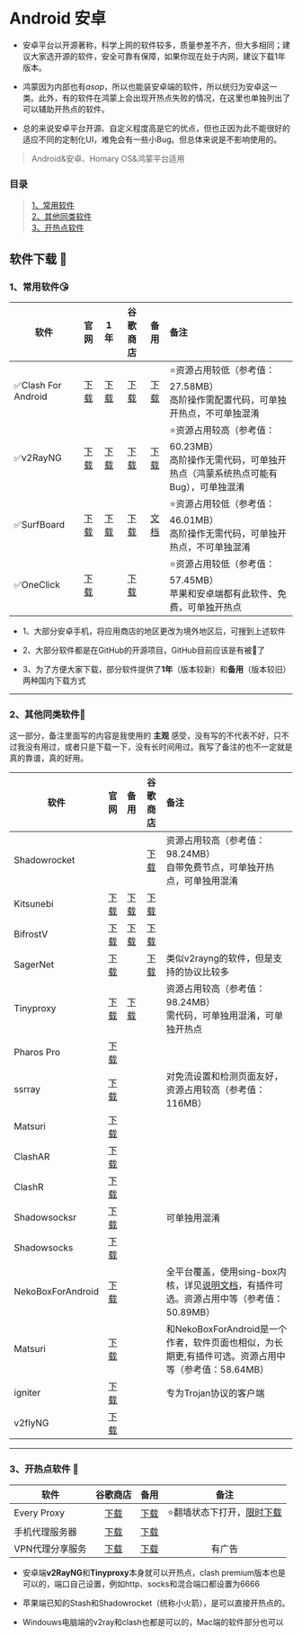 # **Android 安卓**

- 安卓平台以开源著称，科学上网的软件较多，质量参差不齐，但大多相同；建议大家选开源的软件，安全可靠有保障，如果你现在处于内网，建议下载1年版本。

- 鸿蒙因为内部也有*asop*，所以也能装安卓端的软件，所以统归为安卓这一类。此外，有的软件在鸿蒙上会出现开热点失败的情况，在这里也单独列出了可以辅助开热点的软件。

- 总的来说安卓平台开源、自定义程度高是它的优点，但也正因为此不能很好的适应不同的定制化UI，难免会有一些小Bug。但总体来说是不影响使用的。

> Android&安卓、Homary OS&鸿蒙平台适用

### **目录**

> [1、常用软件](#1%E5%B8%B8%E7%94%A8%E8%BD%AF%E4%BB%B6)<br>
> [2、其他同类软件](#2%E5%85%B6%E4%BB%96%E5%90%8C%E7%B1%BB%E8%BD%AF%E4%BB%B6)<br>
> [3、开热点软件](#3%E5%BC%80%E7%83%AD%E7%82%B9%E8%BD%AF%E4%BB%B6-)

## **软件下载** 📱

### **1、常用软件**😘

| 软件 | 官网 | 1年 | 谷歌商店 | 备用 | 备注 |
| --- |  :----: |  :---:  |  :---:  |  :---:  | :--- |
|✅Clash For  Android|[下载](https://github.com/Kr328/ClashForAndroid/releases)|[下载](https://musetransfer.com/s/tjxntt1jg)|[下载](https://play.google.com/store/search?q=clash&c=apps&hl=zh_CN)|[下载](https://d3.netfiles.pw/v2/android/ClashForAndroid-v2.5.4.apk)|⭐资源占用较低（参考值：27.58MB）<br>高阶操作需配置代码，可单独开热点，不可单独混淆
|✅v2RayNG|[下载](https://github.com/2dust/v2rayNG/releases)|[下载](https://musetransfer.com/s/nzln2lirr)|[下载](https://play.google.com/store/search?q=v2ray&c=apps&hl=zh_CN)|[下载](https://d3.netfiles.pw/v2/android/v2rayNG-v1.7.3.apk)|⭐资源占用较高（参考值：60.23MB）<br>高阶操作无需代码，可单独开热点（鸿蒙系统热点可能有Bug），可单独混淆
|✅SurfBoard|[下载](https://github.com/getsurfboard/surfboard)|[下载](https://musetransfer.com/s/t63osvynl)|[下载](https://play.google.com/store/apps/details?id=com.getsurfboard&hl=zh_CN)|[文档](https://manual.getsurfboard.com)|⭐资源占用较低（参考值：46.01MB）<br>高阶操作无需代码，可单独开热点，不可单独混淆
|✅OneClick|[下载](https://oneclick.earth/#/)| |[下载](https://play.google.com/store/apps/details?id=earth.oneclick)| |⭐资源占用较低（参考值：57.45MB）<br>苹果和安卓端都有此软件、免费，可单独开热点

- 1、大部分安卓手机，将应用商店的地区更改为境外地区后，可搜到上述软件

- 2、大部分软件都是在GitHub的开源项目，GitHub目前应该是有被🧱了

- 3、为了方便大家下载，部分软件提供了**1年**（版本较新）和**备用**（版本较旧）两种国内下载方式

---

### **2、其他同类软件**🎨
这一部分，备注里面写的内容是我使用的 **主观** 感受，没有写的不代表不好，只不过我没有用过，或者只是下载一下，没有长时间用过。我写了备注的也不一定就是真的靠谱，真的好用。

| 软件 | 官网 | 备用 | 谷歌商店 | 备注 |
| --- |  :----: |  :---:  |  :---:  | :--- |
|Shadowrocket| | |[下载](https://play.google.com/store/apps/details?id=com.v2cross.proxy)|资源占用较高（参考值：98.24MB）<br>自带免费节点，可单独开热点，可单独用混淆
|Kitsunebi|[下载](https://github.com/eycorsican/kitsunebi-android/releases)|[下载](https://apkpure.com/kitsunebi/fun.kitsunebi.kitsunebi4android)|[下载](https://play.google.com/store/apps/details?id=fun.kitsunebi.kitsunebi4android&hl=zh_CN)| 
|BifrostV|[下载](https://apkpure.com/cn/bifrostv/com.github.dawndiy.bifrostv)|[下载](https://github.com/wchenyi/wall/raw/gh-pages/%E5%AE%89%E5%8D%93/BifrostV.apk)|[下载](https://play.google.com/store/apps/details?id=com.github.dawndiy.bifrostv)|
|SagerNet|[下载](https://github.com/SagerNet/SagerNet/releases/)| |[下载](https://play.google.com/store/apps/details?id=io.nekohasekai.sagernet)|类似v2rayng的软件，但是支持的协议比较多
|Tinyproxy|[下载](https://tinyproxy.github.io)|[下载](https://github.com/wchenyi/wall/raw/gh-pages/%E5%AE%89%E5%8D%93/TinyProxy.apk)| |资源占用较高（参考值：98.24MB）<br>需代码，可单独用混淆，可单独开热点
|Pharos Pro|[下载](https://github.com/PharosVip/Pharos-Android-Test/releases)| | | 
|ssrray|[下载](https://github.com/xxf098/shadowsocksr-v2ray-trojan-android/releases)| | |对免流设置和检测页面友好，资源占用较高（参考值：116MB）
|Matsuri|[下载](https://github.com/MatsuriDayo/Matsuri/releases)| | | 
|ClashAR|[下载](https://github.com/Qv2ray/Qv2ray)| | | 
|ClashR|[下载](https://github.com/naicfeng/ClashRForAndroid/releases)| | | 
|Shadowsocksr|[下载](https://github.com/shadowsocksr-backup/shadowsocksr-android/releases)| | |可单独用混淆
|Shadowsocks|[下载](https://github.com/shadowsocks/shadowsocks-android/releases)| | |
|NekoBoxForAndroid|[下载](https://github.com/MatsuriDayo/NekoBoxForAndroid)| | |全平台覆盖，使用sing-box内核，详见[说明文档](https://matsuridayo.github.io/)，有插件可选。资源占用中等（参考值：50.89MB）
|Matsuri|[下载](https://github.com/MatsuriDayo/Matsuri)| | |和NekoBoxForAndroid是一个作者，软件页面也相似，为长期更,有插件可选。资源占用中等（参考值：58.64MB）
|igniter|[下载](https://github.com/trojan-gfw/igniter/releases)| | |专为Trojan协议的客户端
|v2flyNG|[下载](https://github.com/2dust/v2flyNG/releases)| | |


---

### **3、开热点软件** 📶

| 软件 | 谷歌商店 | 备用 | 备注 
| --- |  :----: |  :---:  |  :---: 
|Every Proxy|[下载](https://play.google.com/store/apps/details?id=com.gorillasoftware.everyproxy)|[下载](https://github.com/wchenyi/wall/raw/gh-pages/%E5%AE%89%E5%8D%93/every%20proxy.apk)|⭐翻墙状态下打开，[限时下载](https://musetransfer.com/s/l981zg6hg)
|手机代理服务器|[下载](https://play.google.com/store/apps/details?id=cn.adonet.proxyevery)|[下载](https://github.com/wchenyi/wall/raw/gh-pages/%E5%AE%89%E5%8D%93/%E6%89%8B%E6%9C%BA%E4%BB%A3%E7%90%86%E6%9C%8D%E5%8A%A1%E5%99%A8.apk)
|VPN代理分享服务|[下载](https://play.google.com/store/apps/details?id=com.github.welldomax.proxyserver)|[下载](https://github.com/wchenyi/wall/raw/gh-pages/%E5%AE%89%E5%8D%93/VPN%E4%BB%A3%E7%90%86%E5%88%86%E4%BA%AB%E6%9C%8D%E5%8A%A1.apk)|有广告

- 安卓端**v2RayNG**和**Tinyproxy**本身就可以开热点，clash premium版本也是可以的，端口自己设置，例如http、socks和混合端口都设置为6666

- 苹果端已知的Stash和Shadowrocket（统称小火箭），是可以直接开热点的。

- Windouws电脑端的v2ray和clash也都是可以的，Mac端的软件部分也可以
